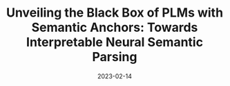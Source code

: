 ---
title: "Unveiling the Black Box of PLMs with Semantic Anchors: Towards Interpretable Neural Semantic Parsing"
collection: publications
excerpt: 'Lunyiu Nie (equal contribution), Jiuding Sun (equal contribution), Yanlin Wang, Lun Du, Lei Hou, Juanzi Li, Shi Han, Dongmei Zhang, Jidong Zhai'
date: 2023-02-14
venue: 'AAAI 2023 Main Conference Long Paper'
paperurl: 'https://arxiv.org/abs/2210.01425'
---